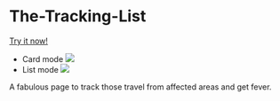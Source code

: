 # The-Tracking-List
[Try it now!](https://carrot7712.github.io/The-Tracking-List/)
* Card mode
![](https://i.imgur.com/omEnd05.png)
* List mode
![](https://i.imgur.com/GGkk23u.png)

A fabulous page to track those travel from affected areas and get fever.